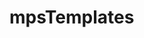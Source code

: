 
<!-- README.md is generated from README.Rmd. Please edit that file -->

# mpsTemplates

<!-- badges: start -->
<!-- badges: end -->
